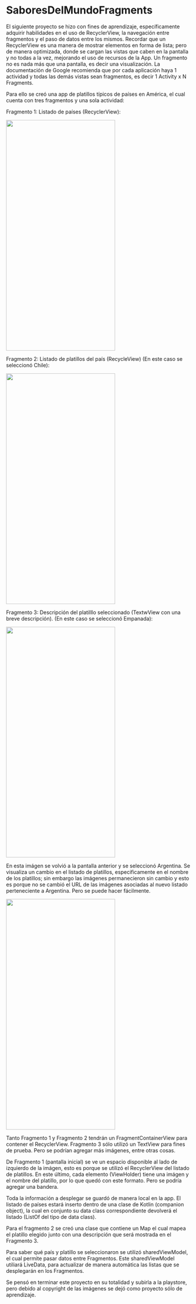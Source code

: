 # SaboresDelMundoFragments

El siguiente proyecto se hizo con fines de aprendizaje, específicamente adquirir habilidades en el uso de RecyclerView, la navegación entre fragmentos y el paso 
de datos entre los mismos. Recordar que un RecyclerView es una manera de mostrar elementos en forma de lista; pero de manera optimizada, donde se cargan las vistas 
que caben en la pantalla y no todas a la vez, mejorando el uso de recursos de la App. Un fragmento no es nada más que una pantalla, es decir una visualización. 
La documentación de Google recomienda que por cada aplicación haya 1 actividad y todas las demás vistas sean fragmentos, es decir 1 Activity x N Fragments.

Para ello se creó una app de platillos típicos de países en América, el cual cuenta con tres fragmentos y una sola actividad:

Fragmento 1: Listado de países (RecyclerView):

<img src="https://user-images.githubusercontent.com/25965764/159942940-52a372cc-16d1-4487-8e6e-481693edeb8c.png" width="297" height="628">


Fragmento 2: Listado de platillos del país (RecycleView) (En este caso se seleccionó Chile):


<img src="https://user-images.githubusercontent.com/25965764/159943361-efb4fa4e-4ba3-47ff-a837-02b94369c7bc.png" width="297" height="628">


Fragmento 3: Descripción del platilllo seleccionado (TextwView con una breve descripción). (En este caso se seleccionó Empanada):

<img src="https://user-images.githubusercontent.com/25965764/159943491-a95342be-efb4-4675-91bf-3109598b316e.png" width="297" height="628">


En esta imágen se volvió a la pantalla anterior y se seleccionó Argentina. Se visualiza un cambio en el listado de platillos, especificamente en el nombre de los
platillos; sin embargo las imágenes permanecieron sin cambio y esto es porque no se cambió el URL de las imágenes asociadas al nuevo listado perteneciente a Argentina.
Pero se puede hacer fácilmente.


<img src="https://user-images.githubusercontent.com/25965764/159948938-52071ccd-367a-41de-9da3-02814e5401b5.png" width="297" height="628">



Tanto Fragmento 1 y Fragmento 2 tendrán un FragmentContainerView para contener el RecyclerView. Fragmento 3 sólo utilizó un TextView para fines de prueba.
Pero se podrían agregar más imágenes, entre otras cosas.

De Fragmento 1 (pantalla inicial) se ve un espacio disponible al lado de izquierdo de la imágen, esto es porque se utilizó el RecyclerView del listado de platillos. 
En este último, cada elemento (ViewHolder) tiene una imágen y el nombre del platillo, por lo que quedó con este formato. Pero se podría agregar una bandera.

Toda la información a desplegar se guardó de manera local en la app. El listado de países estará inserto dentro de una clase de Kotlin (companion object), 
la cual en conjunto su data class correspondiente devolverá el listado (ListOf del tipo de data class). 

Para el fragmento 2 se creó una clase que contiene un Map el cual mapea el platillo elegido junto con una descripción que será mostrada en el Fragmento 3.

Para saber qué país y platillo se seleccionaron se utilizó sharedViewModel, el cual permite pasar datos entre Fragmentos. Este sharedViewModel utiliará LiveData,
para actualizar de manera automática las listas que se desplegarán en los Fragmentos.

Se pensó en terminar este proyecto en su totalidad y subirla a la playstore, pero debido al copyright de las imágenes se dejó como proyecto sólo de aprendizaje.

